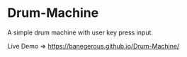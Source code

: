 # Drum-Machine

A simple drum machine with user key press input.

Live Demo => https://banegerous.github.io/Drum-Machine/

